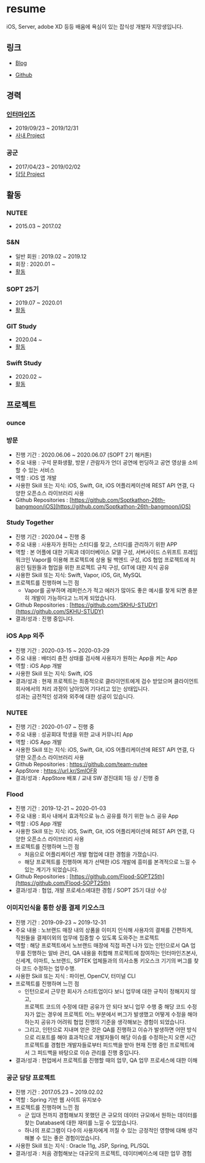 # resume

iOS, Server, adobe XD 등등 배움에 욕심이 있는 잡식성 개발자 지망생입니다.

## 링크 

- [Blog](http://blog.5anniversary.dev)

- [Github](https://github.com/5anniversary)

## 경력

### [인터마인즈](https://intermindsai.com)

- 2019/09/23 ~ 2019/12/31
- [사내 Project](#이미지인식을-통한-상품-결제-키오스크)

### 공군

- 2017/04/23 ~ 2019/02/02
- [담당 Project](#공군-담당-프로젝트)


## 활동


### NUTEE

 - 2015.03 ~ 2017.02

### S&N

 - 일반 회원 : 2019.02 ~ 2019.12
 - 회장 : 2020.01 ~ 
 - [활동](#nutee-1)

### SOPT 25기

 - 2019.07 ~ 2020.01
 - [활동](#flood)

### GIT Study

 - 2020.04 ~
 - [활동](https://github.com/soogoon/Github-Cookbook)
 
### Swift Study

 - 2020.02 ~
 - [활동](https://github.com/iOS-SOPT-iNNovation)


## 프로젝트

### ounce

### 방문

 - 진행 기간 : 2020.06.06 ~ 2020.06.07 (SOPT 2기 해커톤)
 - 주요 내용 : 구석 문화생활, 방문 / 관람자가 언더 공연에 펀딩하고 공연 영상을 소비할 수 있는 서비스
 - 역할 : iOS 앱 개발
 - 사용한 Skill 또는 지식: iOS, Swift, Git, iOS 어플리케이션에 REST API 연결, 다양한 오픈소스 라이브러리 사용
 - Github Repositories : [https://github.com/Soptkathon-26th-bangmoon/iOS](https://github.com/Soptkathon-26th-bangmoon/iOS)

### Study Together

 - 진행 기간 : 2020.04 ~ 진행 중
 - 주요 내용 : 사용자가 원하는 스터디를 찾고, 스터디를 관리하기 위한 APP
 - 역할 : 본 어플에 대한 기획과 데이터베이스 모델 구성, 서버사이드 스위프트 프레임워크인 Vapor를 이용해 프로젝트에 상용 될 백엔드 구성,  iOS 협업 프로젝트에 처음인 팀원들과 협업을 위한 프로젝트 규칙 구성, GIT에 대한 지식 공유
 - 사용한 Skill 또는 지식: Swift, Vapor, iOS, Git, MySQL
 - 프로젝트를 진행하며 느낀 점
   - Vapor를 공부하며 레퍼런스가 적고 에러가 많아도 좋은 예시를 찾게 되면 충분히 개발이 가능하다고 느끼게 되었습니다.
 - Github Repositories : [https://github.com/SKHU-STUDY](https://github.com/SKHU-STUDY)
 - 결과/성과 : 진행 중입니다.
 
### iOS App 외주

 - 진행 기간 : 2020-03-15 ~ 2020-03-29
 - 주요 내용 : 배터리 충전 상태를 검사해 사용자가 원하는 App을 켜는  App
 - 역할 : iOS App 개발
 - 사용한 Skill 또는 지식: Swift, iOS
 - 결과/성과 : 현재 프로젝트는 최종적으로 클라이언트에게 검수 받았으며 클라이언트 회사에서의 처리 과정이 남아있어 기다리고 있는 상태입니다.</br> 성과는 금전적인 성과와 외주에 대한 성공이 있습니다.
 
### NUTEE

 - 진행 기간 : 2020-01-07 ~ 진행 중
 - 주요 내용 : 성공회대 학생을 위한 교내 커뮤니티 App
 - 역할 : iOS App 개발
 - 사용한 Skill 또는 지식: iOS, Swift, Git, iOS 어플리케이션에 REST API 연결, 다양한 오픈소스 라이브러리 사용
 - Github Repositories : https://github.com/team-nutee
 - AppStore : https://url.kr/SmlOFR
 - 결과/성과 : AppStore 배포 / 교내 SW 경진대회 1등 상 / 진행 중
 
### Flood
 
 - 진행 기간 : 2019-12-21 ~ 2020-01-03
 - 주요 내용 : 회사 내에서 효과적으로 뉴스 공유를 하기 위한 뉴스 공유 App
 - 역할 : iOS App 개발
 - 사용한 Skill 또는 지식: iOS, Swift, Git, iOS 어플리케이션에 REST API 연결, 다양한 오픈소스 라이브러리 사용 
 - 프로젝트를 진행하며 느낀 점 
   - 처음으로 어플리케이션 개발 협업에 대한 경험을 가졌습니다.
   - 해당 프로젝트를 진행하며 제가 선택한 iOS 개발에 흥미를 본격적으로 느낄 수 있는 계기가 되었습니다. 
 - Github Repositories : [https://github.com/Flood-SOPT25th](https://github.com/Flood-SOPT25th)
 - 결과/성과 : 협업, 개발 프로세스에대한 경험 / SOPT 25기 대상 수상

### 이미지인식을 통한 상품 결제 키오스크

- 진행 기간 : 2019-09-23 ~ 2019-12-31
- 주요 내용 : 노브랜드 매장 내의 상품을 이미지 인식해 사용자의 결제를 간편하게, 직원들을 결제이외의 업무에 집중할 수 있도록 도와주는 프로젝트 
- 역할 : 해당 프로젝트에서 노브랜드 매장에 직접 파견 나가 있는 인턴으로서 QA 업무를 진행하는 알바 관리, QA 내용을 취합해 프로젝트에 참여하는 인터마인즈본사, 신세계, 이마트, 노브랜드, SPTEK 업체들과의 의사소통 키오스크 기기의 버그를 찾아 코드 수정하는 업무수행.
- 사용한 Skill 또는 지식 : 파이썬, OpenCV, 터미널 CLI
- 프로젝트를 진행하며 느낀 점
  - 인턴으로서 근무한 회사가 스타트업이다 보니 업무에 대한 규칙이 정해지지 않고,</br> 프로젝트 코드의 수정에 대한 공유가 안 되다 보니 업무 수행 중 해당 코드 수정자가 없는 경우에 프로젝트 어느 부분에서 버그가 발생했고 어떻게 수정을 해야 하는지 공유가 어려워 협업 진행의 기준을 생각해보는 경험이 되었습니다.
  - 그리고, 인턴으로 지내며 얻은 것은 QA를 진행하고 이슈가 발생하면 어떤 방식으로 리포트를 해야 효과적으로 개발자들이 해당 이슈를 수정하는지 오랜 시간 프로젝트를 경험한 개발자들로부터 피드백을 받아 현재 진행 중인 프로젝트에서 그 피드백을 바탕으로 이슈 관리를 진행 중입니다.
- 결과/성과 : 현업에서 프로젝트를 진행할 때의 업무, QA 업무 프로세스에 대한 이해

### 공군 담당 프로젝트

- 진행 기간 : 2017.05.23 ~ 2019.02.02
- 역할 : Spring 기반 웹 사이트 유지보수
- 프로젝트를 진행하며 느낀 점 
  - 군 입대 전까지 경험해보지 못했던 큰 규모의 데이터 규모에서 원하는 데이터를 찾는 Database에 대한 재미를 느낄 수 있었습니다.
  - 하나의 프로그램이 다수의 사용자에게 끼칠 수 있는 긍정적인 영향에 대해 생각해볼 수 있는 좋은 경험이었습니다.
- 사용한 Skill 또는 지식 : Oracle 11g, JSP, Spring, PL/SQL
- 결과/성과 : 처음 경험해보는 대규모의 프로젝트, 데이터베이스에 대한 업무 경험

